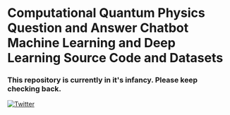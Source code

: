 # Computational Quantum Physics Question and Answer Chatbot Machine Learning and Deep Learning Source Code and Datasets

### This repository is currently in it's infancy. Please keep checking back.

[![Twitter](https://img.shields.io/twitter/follow/KivyMD?label=follow&logo=twitter&style=flat&color=brightgreen)](https://twitter.com/estes_rickey)

